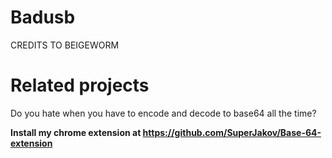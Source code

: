 # Badusb
CREDITS TO BEIGEWORM

# Related projects

Do you hate when you have to encode and decode to base64 all the time?

**Install my chrome extension at https://github.com/SuperJakov/Base-64-extension**
